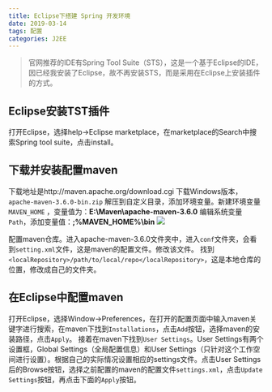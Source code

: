 ```yaml
---
title: Eclipse下搭建 Spring 开发环境
date: 2019-03-14
tags: 配置
categories: J2EE
---
```


> 官网推荐的IDE有Spring Tool Suite（STS），这是一个基于Eclipse的IDE，因已经我安装了Eclipse，故不再安装STS，而是采用在Eclipse上安装插件的方式。

## Eclipse安装TST插件
打开Eclipse，选择help->Eclipse marketplace，在marketplace的Search中搜索Spring tool suite，点击install。

## 下载并安装配置maven
下载地址是http://maven.apache.org/download.cgi
下载Windows版本，`apache-maven-3.6.0-bin.zip`
解压到自定义目录，添加环境变量。新建环境变量`MAVEN_HOME` ，变量值为：**E:\Maven\apache-maven-3.6.0**
编辑系统变量`Path`，添加变量值：**;%MAVEN_HOME%\bin**
![](maven.png)
<!-- {% asset_img maven.png This is an example image %} -->

配置maven仓库。进入apache-maven-3.6.0文件夹中，进入`conf`文件夹，会看到`setting.xml`文件，这是maven的配置文件。修改该文件。
找到`<localRepository>/path/to/local/repo</localRepository>`，这是本地仓库的位置，修改成自己的文件夹。

## 在Eclipse中配置maven
打开Eclipse，选择Window->Preferences，在打开的配置页面中输入maven关键字进行搜索，在maven下找到`Installations`，点击`Add`按钮，选择maven的安装路径，点击`Apply`。
接着在maven下找到`User Settings`。User Settings有两个设置框，Global Settings（全局配置信息）和User Settings（只针对这个工作空间进行设置）。根据自己的实际情况设置相应的settings文件。点击User Settings后的Browse按钮，选择之前配置的maven的配置文件`settings.xml`，点击`Update Settings`按钮，再点击下面的`Apply`按钮。